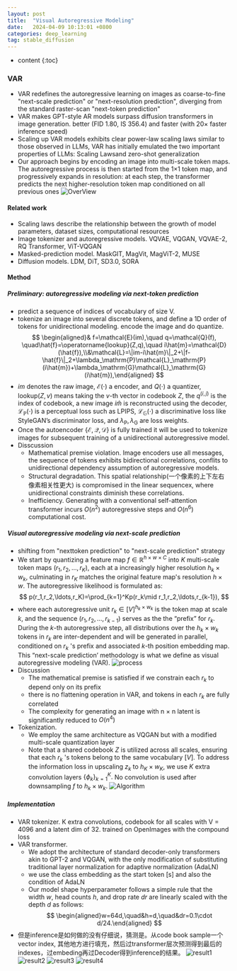 ```yaml
---
layout: post
title:  "Visual Autoregressive Modeling"
date:   2024-04-09 10:13:01 +0800
categories: deep_learning
tag: stable_diffusion
---
```



* content
{:toc}
### VAR
- VAR redefines the autoregressive learning on images as coarse-to-fine "next-scale prediction" or "next-resolution prediction", diverging from the standard raster-scan "next-token prediction"
- VAR makes GPT-style AR models surpass diffusion transformers in image generation. better (FID 1.80, IS 356.4) and faster (with 20× faster inference speed)
- Scaling up VAR models exhibits clear power-law scaling laws similar to those observed in LLMs, VAR has initially emulated the two important properties of LLMs: Scaling Lawsand zero-shot generalization
- Our approach begins by encoding an image into multi-scale token maps. The autoregressive process is then started from the 1×1 token map, and progressively expands in resolution: at each step, the transformer predicts the next higher-resolution token map conditioned on all previous ones
![OverView](https://github.com/Colorfu1/Colorful.io/raw/master/_posts/resources/2024-04-09-103242.png)
#### Related work
- Scaling laws describe the relationship between the growth of model parameters, dataset sizes, computational resources
- Image tokenizer and autoregressive models. VQVAE, VQGAN, VQVAE-2, RQ Transformer, ViT-VQGAN
- Masked-prediction model. MaskGIT, MagVit, MagViT-2, MUSE
- Diffusion models. LDM, DiT, SD3.0, SORA
#### Method
##### Preliminary: autoregressive modeling via next-token prediction
- predict a sequence of indices of vocabulary of size V.
- tokenize an image into several discrete tokens, and define a 1D order of tokens for unidirectional modeling. encode the image and do quantize.
$$
\begin{aligned}&
f=\mathcal{E}(im),\quad q=\mathcal{Q}(f),
\quad\hat{f}=\operatorname{lookup}(Z,q),\quad i\hat{m}=\mathcal{D}(\hat{f}),\\&\mathcal{L}=\|im-i\hat{m}\|_2+\|f-\hat{f}\|_2+\lambda_\mathrm{P}\mathcal{L}_\mathrm{P}(i\hat{m})+\lambda_\mathrm{G}\mathcal{L}_\mathrm{G}(i\hat{m}),\end{aligned}
$$
- $im$ denotes the raw image, $\mathcal{E}(\cdot)$ a encoder, and $Q(\cdot)$ a quantizer, lookup$(Z,v)$ means taking the $v$-th vector in codebook $Z$, the  $q^{(i,j)}$ is the index of codebook, a new image $i\hat{m}$ is reconstructed using the decoder, $\mathcal{L}_{\mathbb{P}}(\cdot)$ is a perceptual loss such as LPIPS, $\mathcal{L}_{\mathbb{G}}(\cdot)$ a discriminative loss like StyleGAN’s discriminator loss, and $\lambda_\mathrm{P},\lambda_\mathrm{G}$ are loss weights.
- Once the autoencoder $\{\mathcal{E},\mathcal{Q},\mathcal{D}\}$ is fully trained it will be used to tokenize images for subsequent training of a unidirectional autoregressive model.
- Disscussion
  - Mathematical premise violation. Image encoders use all messages, the sequence of tokens exhibits bidirectional correlations, conflits to unidirectional dependency assumption of autoregressive models.
  - Structural degradation. This spatial relationship(一个像素的上下左右像素相关性更大) is compromised in the linear sequencex, where unidirectional constraints diminish these correlations.
  - Inefficiency. Generating with a conventional self-attention transformer incurs $O(n^2)$ autoregressive steps and $O(n^6)$ computational cost.
##### Visual autoregressive modeling via next-scale prediction
- shifting from "nexttoken prediction" to "next-scale prediction" strategy
- We start by quantizing a feature map $f\in\mathbb{R}^{h\times w\times C}$ into $K$ multi-scale token maps $(r_1,r_2,\ldots,r_K)$, each at a increasingly higher resolution $h_k\times w_k$, culminating in $r_K$ matches the original feature map's resolution $h\times w.$ The autoregressive likelihood is formulated as:
$$
p(r_1,r_2,\ldots,r_K)=\prod_{k=1}^Kp(r_k\mid r_1,r_2,\ldots,r_{k-1}),
$$
- where each autoregressive unit $r_k\in[V]^{h_k\times w_k}$ is the token map at scale $k$, and the sequence $(r_1,r_2,\ldots,r_{k-1})$ serves as the the “prefix” for $r_k$. During the $k$-th autoregressive step, all distributions over the $h_k\times w_k$ tokens in $r_k$ are inter-dependent and will be generated in parallel, conditioned on $r_k$ 's prefix and associated $k$-th position embedding map. This “next-scale prediction’ methodology is what we define as visual autoregressive modeling (VAR).
![process](https://github.com/Colorfu1/Colorful.io/raw/master/_posts/resources/2024-04-09-150754.png)
- Discussion
  - The mathematical premise is satisfied if we constrain each $r_k$ to depend only on its prefix
  - there is no flattening operation in VAR, and tokens in each $r_k$ are fully correlated
  - The complexity for generating an image with n × n latent is significantly reduced to $O(n^4)$
- Tokenization.
  - We employ the same architecture as VQGAN but with a modified multi-scale quantization layer
  - Note that a shared codebook $Z$ is utilized across all scales, ensuring that each $r_k$ 's tokens belong to the same vocabulary $[V].$ To address the information loss in upscaling $z_k$ to $h_K\times w_K$, we use $K$ extra convolution layers $\{\phi_k\}_{k=1}^K.$ No convolution is used after downsampling $f$ to $h_k\times w_k.$
![Algorithm](https://github.com/Colorfu1/Colorful.io/raw/master/_posts/resources/2024-04-09-151544.png)
##### Implementation
- VAR tokenizer. K extra convolutions, codebook for all scales with V = 4096 and a latent dim of 32. trained on OpenImages with the compound loss
- VAR transformer. 
  - We adopt the architecture of standard decoder-only transformers akin to GPT-2 and VQGAN, with the only modification of substituting traditional layer normalization for adaptive normalization (AdaLN)
  - we use the class embedding as the start token [s] and also the condition of AdaLN
  - Our model shape hyperparameter follows a simple rule that the width $w$, head counts $h$, and drop rate $dr$ are linearly scaled with the depth $d$ as follows:
$$
\begin{aligned}w=64d,\quad&h=d,\quad&dr=0.1\cdot d/24.\end{aligned}
$$
- 但是inference是如何做的没有仔细说，猜测是。从code book sample一个vector index, 其他地方进行填充，然后过transformer层次预测得到最后的indexes，过embeding再过Decoder得到inference的结果。
![result1](https://github.com/Colorfu1/Colorful.io/raw/master/_posts/resources/2024-04-09-164305.png)
![result2](https://github.com/Colorfu1/Colorful.io/raw/master/_posts/resources/2024-04-09-164715.png)
![result3](https://github.com/Colorfu1/Colorful.io/raw/master/_posts/resources/2024-04-09-165013.png)
![result4](https://github.com/Colorfu1/Colorful.io/raw/master/_posts/resources/2024-04-09-165137.png)